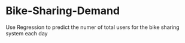 # Bike-Sharing-Demand
Use Regression to predict the numer of total users for the bike sharing system each day
